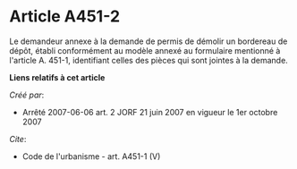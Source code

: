 # Article A451-2

Le demandeur annexe à la demande de permis de démolir un bordereau de dépôt, établi conformément au modèle annexé au
formulaire mentionné à l'article A. 451-1, identifiant celles des pièces qui sont jointes à la demande.

**Liens relatifs à cet article**

_Créé par_:

  - Arrêté 2007-06-06 art. 2 JORF 21 juin 2007 en vigueur le 1er octobre 2007

_Cite_:

  - Code de l'urbanisme - art. A451-1 (V)
